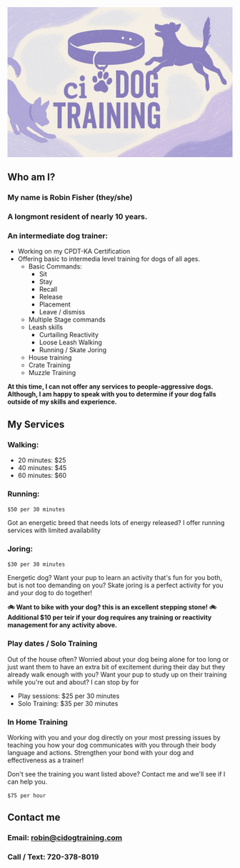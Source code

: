 <link rel="stylesheet" href="style.css">

![image](./banner.png)

## Who am I?

### My name is Robin Fisher (they/she)
### A longmont resident of nearly 10 years.
### An intermediate dog trainer:
* Working on my CPDT-KA Certification
* Offering basic to intermedia level training for dogs of all ages.
    * Basic Commands: 
        * Sit
        * Stay
        * Recall
        * Release
        * Placement
        * Leave / dismiss
    * Multiple Stage commands 
    * Leash skills
        * Curtailing Reactivity
        * Loose Leash Walking
        * Running / Skate Joring
    * House training
    * Crate Training
    * Muzzle Training

<div class="alert warn">
    <strong>
        At this time, I can not offer any services to people-aggressive dogs. Although, I am happy to speak with you to determine if your dog falls outside of my skills and experience.
    </strong>
</div>

## My Services
### Walking:
* 20 minutes: $25
* 40 minutes: $45
* 60 minutes: $60

### Running: 
    $50 per 30 minutes
Got an energetic breed that needs lots of energy released? I offer running services with limited availability

### Joring:

    $30 per 30 minutes

Energetic dog? Want your pup to learn an activity that's fun for you both, but is not too demanding on you? Skate joring is a perfect activity for you and your dog to do together!


<div class="alert info">
    <strong>
    🚲 Want to bike with your dog? this is an excellent stepping stone! 🚲
    </strong>
</div>

<div class="alert warn">
    <strong>
        Additional $10 per teir if your dog requires any training or reactivity management for any activity above.
    </strong>
</div>

### Play dates / Solo Training

Out of the house often? Worried about your dog being alone for too long or just want them to have an extra bit of excitement during their day but they already walk enough with you? Want your pup to study up on their training while you're out and about? I can stop by for

* Play sessions: $25 per 30 minutes
* Solo Training: $35 per 30 minutes

### In Home Training

Working with you and your dog directly on your most pressing issues by teaching you how your dog communicates with you through their body language and actions. Strengthen your bond with your dog and effectiveness as a trainer!

Don't see the training you want listed above? Contact me and we'll see if I can help you. 

    $75 per hour

## Contact me

### Email: robin@cidogtraining.com 
### Call / Text: 720-378-8019